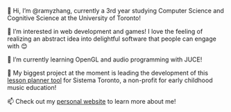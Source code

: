 👋 Hi, I’m @ramyzhang, currently a 3rd year studying Computer Science and Cognitive Science at the University of Toronto!

👀 I’m interested in web development and games! I love the feeling of realizing an abstract idea into delightful software that people can engage with 😊

🌱 I’m currently learning OpenGL and audio programming with JUCE!

🔬 My biggest project at the moment is leading the development of this [lesson planner tool](https://github.com/uoftblueprint/sistema) for Sistema Toronto, a non-profit for early childhood music education!

📫 Check out my [personal website](https://ramyzhang.com/) to learn more about me!

<!---
ramyzhang/ramyzhang is a ✨ special ✨ repository because its `README.md` (this file) appears on your GitHub profile.
You can click the Preview link to take a look at your changes.
--->
